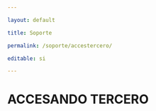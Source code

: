 ---
layout: default
title: Soporte
permalink: /soporte/accestercero/
editable: si
---

# ACCESANDO TERCERO

